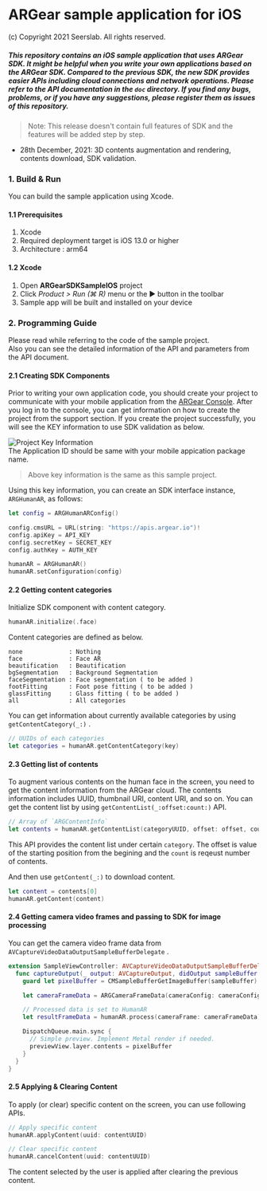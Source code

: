 ARGear sample application for iOS
======================
(c) Copyright 2021 Seerslab. All rights reserved.

##### This repository contains an iOS sample application that uses ARGear SDK. It might be helpful when you write your own applications based on the ARGear SDK. Compared to the previous SDK, the new SDK provides easier APIs including cloud connections and network operations. Please refer to the API documentation in the `doc` directory. If you find any bugs, problems, or if you have any suggestions, please register them as issues of this repository.

> Note: This release doesn't contain full features of SDK and the features will be added step by step.

* 28th December, 2021: 3D contents augmentation and rendering, contents download, SDK validation.


### 1. Build & Run
You can build the sample application using Xcode.

#### 1.1 Prerequisites
1. Xcode
2. Required deployment target is iOS 13.0 or higher
3. Architecture : arm64

#### 1.2 Xcode
1. Open **ARGearSDKSampleIOS** project
2. Click *Product > Run (⌘ R)* menu or the ▶ button in the toolbar
3. Sample app will be built and installed on your device

### 2. Programming Guide
Please read while referring to the code of the sample project.<br />
Also you can see the detailed information of the API and parameters from the API document.

#### 2.1 Creating SDK Components
Prior to writing your own application code, you should create your project to communicate with your mobile application from the [ARGear Console](https://console.argear.io). After you log in to the console, you can get information on how to create the project from the support section.
If you create the project successfully, you will see the KEY information to use SDK validation as below.

![Project Key Information](https://user-images.githubusercontent.com/94022774/146729616-e54359e1-59b2-4e5d-8144-585eca718f63.png)<br />
The Application ID should be same with your mobile appication package name.

> Above key information is the same as this sample project.

Using this key information, you can create an SDK interface instance, `ARGHumanAR`, as follows:

``` swift
let config = ARGHumanARConfig()

config.cmsURL = URL(string: "https://apis.argear.io")!
config.apiKey = API_KEY
config.secretKey = SECRET_KEY
config.authKey = AUTH_KEY

humanAR = ARGHumanAR()
humanAR.setConfiguration(config)
```

#### 2.2 Getting content categories

Initialize SDK component with content category.

```swift
humanAR.initialize(.face)
```

Content categories are defined as below.

```
none             : Nothing
face             : Face AR
beautification   : Beautification
bgSegmentation   : Background Segmentation
faceSegmentation : Face segmentation ( to be added ) 
footFitting      : Foot pose fitting ( to be added ) 
glassFitting     : Glass fitting ( to be added ) 
all              : All categories
```

You can get information about currently available categories by using `getContentCategory(_:)` .

``` swift
// UUIDs of each categories
let categories = humanAR.getContentCategory(key)
```

#### 2.3 Getting list of contents

To augment various contents on the human face in the screen, you need to get the content information from the ARGear cloud. The contents information includes UUID, thumbnail URI,  content URI, and so on. You can get the content list by using `getContentList(_:offset:count:)` API.

``` swift
// Array of `ARGContentInfo`
let contents = humanAR.getContentList(categoryUUID, offset: offset, count: count)
```

This API provides the content list under certain `category`. The offset is value of the starting position from the begining and the `count` is reqeust number of contents.

And then use `getContent(_:)` to download content.

``` swift
let content = contents[0]
humanAR.getContent(content)
```

#### 2.4 Getting camera video frames and passing to SDK for image processing
You can get the camera video frame data from `AVCaptureVideoDataOutputSampleBufferDelegate` .

``` swift
extension SampleViewController: AVCaptureVideoDataOutputSampleBufferDelegate {
  func captureOutput(_ output: AVCaptureOutput, didOutput sampleBuffer: CMSampleBuffer, from connection: AVCaptureConnection) {
    guard let pixelBuffer = CMSampleBufferGetImageBuffer(sampleBuffer) else { return }

    let cameraFrameData = ARGCameraFrameData(cameraConfig: cameraConfig, buffer: pixelBuffer)

    // Processed data is set to HumanAR
    let resultFrameData = humanAR.process(cameraFrame: cameraFrameData)

    DispatchQueue.main.sync {
      // Simple preview. Implement Metal render if needed.
      previewView.layer.contents = pixelBuffer
    }
  }
}
```

#### 2.5 Applying & Clearing Content
To apply (or clear) specific content on the screen, you can use following APIs.

``` swift
// Apply specific content
humanAR.applyContent(uuid: contentUUID)

// Clear specific content
humanAR.cancelContent(uuid: contentUUID)
```

The content selected by the user is applied after clearing the previous content.

